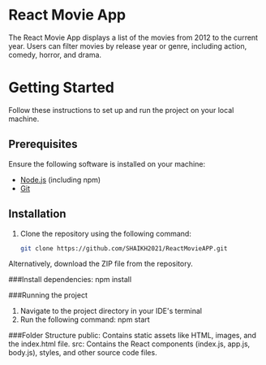 # React Movie App
The React Movie App displays a list of the movies from 2012 to the current year. Users can filter movies by release year or genre, including action, comedy, horror, and drama.

# Getting Started
Follow these instructions to set up and run the project on your local machine.

## Prerequisites
Ensure the following software is installed on your machine:
- [Node.js](https://nodejs.org/) (including npm)
- [Git](https://git-scm.com/)

## Installation
1. Clone the repository using the following command:
   ```bash
   git clone https://github.com/SHAIKH2021/ReactMovieAPP.git
Alternatively, download the ZIP file from the repository.

###Install dependencies:
npm install

###Running the project
1. Navigate to the project directory in your IDE's terminal
2. Run the following command:
npm start

###Folder Structure
public: Contains static assets like HTML, images, and the index.html file.
src: Contains the React components (index.js, app.js, body.js), styles, and other source code files.






